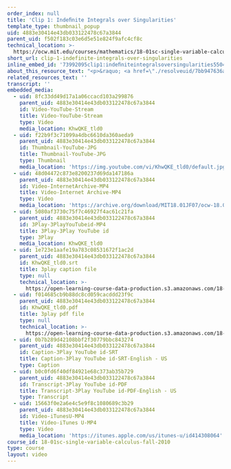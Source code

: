 ```yaml
---
order_index: null
title: 'Clip 1: Indeﬁnite Integrals over Singularities'
template_type: thumbnail_popup
uid: 4883e30414e43db033122478c67a3844
parent_uid: f502f183c03e6d5e51e824f9afc4cf8c
technical_location: >-
  https://ocw.mit.edu/courses/mathematics/18-01sc-single-variable-calculus-fall-2010/unit-5-exploring-the-infinite/part-a-lhospitals-rule-and-improper-integrals/session-93-indefinite-integrals-and-singularities/clip-1-indefinite-integrals-over-singularities
short_url: clip-1-indefinite-integrals-over-singularities
inline_embed_id: '73992095clip1:indeﬁniteintegralsoversingularities55049871'
about_this_resource_text: "<p>&raquo; <a href=\"./resolveuid/7bb947636ab18b0887457c00209ab38e\" title=\"Open in a new window.\" target=\"_blank\">Accompanying Notes (PDF)</a></p>\r\n<p class=\"scholar_medsm\">From Lecture 36 of <a href=\"http://ocw.mit.edu/courses/mathematics/18-01-single-variable-calculus-fall-2006/video-lectures/\"><em>18.01 Single Variable Calculus, Fall 2006</em></a></p>"
related_resources_text: ''
transcript: ''
embedded_media:
  - uid: 8fc33dd49d17a1a06ccacd103a299876
    parent_uid: 4883e30414e43db033122478c67a3844
    id: Video-YouTube-Stream
    title: Video-YouTube-Stream
    type: Video
    media_location: KhwQKE_tld0
  - uid: f22b9f3c71099a4dbc6610da360aeda9
    parent_uid: 4883e30414e43db033122478c67a3844
    id: Thumbnail-YouTube-JPG
    title: Thumbnail-YouTube-JPG
    type: Thumbnail
    media_location: 'https://img.youtube.com/vi/KhwQKE_tld0/default.jpg'
  - uid: 48d04472c873e8200237d69da147186a
    parent_uid: 4883e30414e43db033122478c67a3844
    id: Video-InternetArchive-MP4
    title: Video-Internet Archive-MP4
    type: Video
    media_location: 'https://archive.org/download/MIT18.01JF07/ocw-18.01-f07-lec36_300k.mp4'
  - uid: 5080af3730c75f7c46927f4ac61c21fa
    parent_uid: 4883e30414e43db033122478c67a3844
    id: 3Play-3PlayYouTubeid-MP4
    title: 3Play-3Play YouTube id
    type: 3Play
    media_location: KhwQKE_tld0
  - uid: 1e723e1aafe19a783c08531672f1ac2d
    parent_uid: 4883e30414e43db033122478c67a3844
    id: KhwQKE_tld0.srt
    title: 3play caption file
    type: null
    technical_location: >-
      https://open-learning-course-data-production.s3.amazonaws.com/18-01sc-single-variable-calculus-fall-2010/c72074c1aef75f81f695a0fb11d60781_KhwQKE_tld0.srt
  - uid: f014685cb9b88dc8cd059cacddd23f9c
    parent_uid: 4883e30414e43db033122478c67a3844
    id: KhwQKE_tld0.pdf
    title: 3play pdf file
    type: null
    technical_location: >-
      https://open-learning-course-data-production.s3.amazonaws.com/18-01sc-single-variable-calculus-fall-2010/165ddce620f59975bdb02e62cee7f438_KhwQKE_tld0.pdf
  - uid: 0b7b289d42108bbf2f30779bbc843274
    parent_uid: 4883e30414e43db033122478c67a3844
    id: Caption-3Play YouTube id-SRT
    title: Caption-3Play YouTube id-SRT-English - US
    type: Caption
  - uid: b0c0fd6f40df84921e68c373ab35b729
    parent_uid: 4883e30414e43db033122478c67a3844
    id: Transcript-3Play YouTube id-PDF
    title: Transcript-3Play YouTube id-PDF-English - US
    type: Transcript
  - uid: 15663f0e2a6e4c5e9f8c1080689c3b29
    parent_uid: 4883e30414e43db033122478c67a3844
    id: Video-iTunesU-MP4
    title: Video-iTunes U-MP4
    type: Video
    media_location: 'https://itunes.apple.com/us/itunes-u/id414308064'
course_id: 18-01sc-single-variable-calculus-fall-2010
type: course
layout: video
---
```

